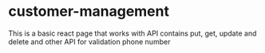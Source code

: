# customer-management
This is a basic react page that works with API contains put, get, update and delete and other API for validation phone number
